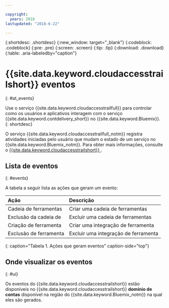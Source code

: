 ```yaml
---

copyright:
  years: 2018
lastupdated: "2018-6-22"

---
```


{:shortdesc: .shortdesc}
{:new_window: target="_blank"}
{:codeblock: .codeblock}
{:pre: .pre}
{:screen: .screen}
{:tip: .tip}
{:download: .download}
{:table: .aria-labeledby="caption"}

<!-- Name your file `at-events.md` and include it in the Reference nav group in your toc file. -->

# {{site.data.keyword.cloudaccesstrailshort}}  eventos
{: #at_events}

Use o serviço {{site.data.keyword.cloudaccesstrailfull}} para controlar como os usuários e aplicativos interagem com o serviço {{site.data.keyword.contdelivery_short}} no {{site.data.keyword.Bluemix}}.
{: shortdesc}

O serviço {{site.data.keyword.cloudaccesstrailfull_notm}} registra atividades iniciadas pelo usuário que mudam o estado de um serviço no {{site.data.keyword.Bluemix_notm}}. Para obter mais informações, consulte o  [ {{site.data.keyword.cloudaccesstrailshort}} ](/docs/services/cloud-activity-tracker/index.html#getting-started-with-cla).

<!-- You can create different sections to group events by area. -->

## Lista de eventos
{: #events}

A tabela a seguir lista as ações que geram um evento:

| Ação | Descrição | 
|:-----------------|:-----------------|
| Cadeia de ferramentas | Criar uma cadeia de ferramentas | 
| Exclusão da cadeia de | Excluir uma cadeia de ferramentas |
| Criação de ferramenta | Criar uma integração de ferramenta |
| Exclusão de ferramenta | Excluir uma integração de ferramenta |
{: caption="Tabela 1. Ações que geram eventos" caption-side="top"}

## Onde visualizar os eventos
{: #ui}

<!-- Option 2: Add the following sentence if your service sends events to the account domain. -->

Os eventos do {{site.data.keyword.cloudaccesstrailshort}} estão disponíveis no
{{site.data.keyword.cloudaccesstrailshort}} **domínio de contas** disponível na região do
{{site.data.keyword.Bluemix_notm}} na qual eles são gerados.
